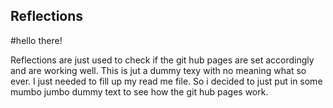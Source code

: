 ## Reflections
#hello there!

Reflections are just used to check if the git hub pages are set accordingly and are working well.
This is jut a dummy texy with no meaning what so ever. I just needed to fill up my read me file.
So i decided to just put in some mumbo jumbo dummy text to see how the git hub pages work.
